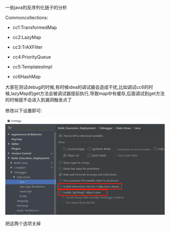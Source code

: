 一些java的反序列化链子的分析

Commoncollections:

- cc1:TransformedMap

- cc2:LazyMap

- cc3:TrAXFilter

- cc4:PriorityQueue

- cc5:TemplatesImpl

- cc6HashMap

大家在测试debug的时候,有时候idea的调试器会造成干扰,比如调试cc6的时候,lazyMap的get方法会被调试器提前执行,导致map中有缓存,后面调试到get方法的时候就不会进入到漏洞触发点了

修改以下设置即可:

![](https://github.com/v1f18/SerializerChain/blob/main/img/631355-20190429141045413-173558177.png)

把这两个选项关掉